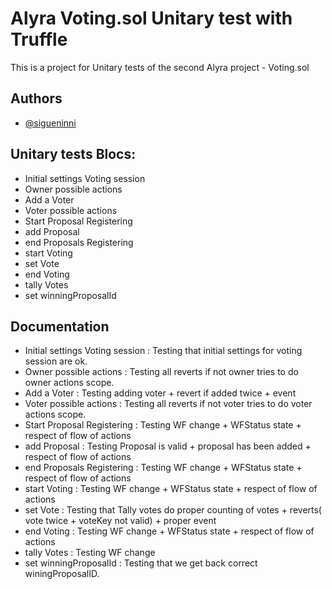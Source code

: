 
# Alyra Voting.sol Unitary test with Truffle

This is a project for Unitary tests of the second Alyra project - Voting.sol


## Authors

- [@sigueninni](https://github.com/sigueninni/)


## Unitary tests Blocs:

- Initial settings Voting session
- Owner possible actions
- Add a Voter
- Voter possible actions
- Start Proposal Registering
- add Proposal
- end Proposals Registering
- start Voting
- set Vote
- end Voting
- tally Votes
- set winningProposalId


## Documentation

- Initial settings Voting session : Testing that initial settings for voting session are ok.
- Owner possible actions : Testing all reverts if not owner tries to do owner actions scope.
- Add a Voter : Testing adding voter + revert if added twice + event
- Voter possible actions : Testing all reverts if not voter tries to do voter actions scope.
- Start Proposal Registering : Testing WF change + WFStatus state + respect of flow of actions
- add Proposal : Testing Proposal is valid + proposal has been added + respect of flow of actions
- end Proposals Registering : Testing WF change + WFStatus state + respect of flow of actions
- start Voting : Testing WF change + WFStatus state + respect of flow of actions 
- set Vote : Testing that Tally votes do proper counting of votes  + reverts( vote twice + voteKey not valid) + proper event
- end Voting : Testing WF change + WFStatus state + respect of flow of actions
- tally Votes : Testing WF change
- set winningProposalId  : Testing that we get back correct winingProposalID.


